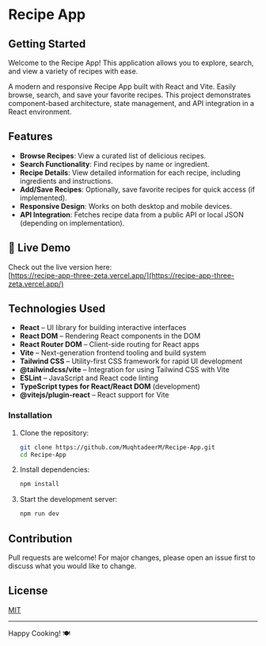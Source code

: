 # Recipe App

## Getting Started

Welcome to the Recipe App! This application allows you to explore, search, and view a variety of recipes with ease.

A modern and responsive Recipe App built with React and Vite. Easily browse, search, and save your favorite recipes. This project demonstrates component-based architecture, state management, and API integration in a React environment.

## Features

- **Browse Recipes**: View a curated list of delicious recipes.
- **Search Functionality**: Find recipes by name or ingredient.
- **Recipe Details**: View detailed information for each recipe, including ingredients and instructions.
- **Add/Save Recipes**: Optionally, save favorite recipes for quick access (if implemented).
- **Responsive Design**: Works on both desktop and mobile devices.
- **API Integration**: Fetches recipe data from a public API or local JSON (depending on implementation).

## 🚀 Live Demo

Check out the live version here:  
[https://recipe-app-three-zeta.vercel.app/](https://recipe-app-three-zeta.vercel.app/)

## Technologies Used

- **React** – UI library for building interactive interfaces
- **React DOM** – Rendering React components in the DOM
- **React Router DOM** – Client-side routing for React apps
- **Vite** – Next-generation frontend tooling and build system
- **Tailwind CSS** – Utility-first CSS framework for rapid UI development
- **@tailwindcss/vite** – Integration for using Tailwind CSS with Vite
- **ESLint** – JavaScript and React code linting
- **TypeScript types for React/React DOM** (development)
- **@vitejs/plugin-react** – React support for Vite

### Installation

1. Clone the repository:
   ```bash
   git clone https://github.com/MuqhtadeerM/Recipe-App.git
   cd Recipe-App
   ```
2. Install dependencies:
   ```bash
   npm install
   ```
3. Start the development server:
   ```bash
   npm run dev
   ```

## Contribution

Pull requests are welcome! For major changes, please open an issue first to discuss what you would like to change.

## License

[MIT](MuqhtadeerM)

---
Happy Cooking! 🍽️

